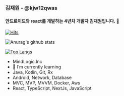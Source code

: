### 김재원 - @kjw12qwas
#### 안드로이드와 react를 개발하는 4년차 개발자 김재원입니다. 👋
[![Hits](https://hits.seeyoufarm.com/api/count/incr/badge.svg?url=https%3A%2F%2Fgithub.com%2Fkjw12qwas&count_bg=%2379C83D&title_bg=%23555555&icon=&icon_color=%23E7E7E7&title=hits&edge_flat=false)](https://hits.seeyoufarm.com)

![Anurag's github stats](https://github-readme-stats.vercel.app/api?username=kjw12qwas&show_icons=true&theme=dracula)

[![Top Langs](https://github-readme-stats.vercel.app/api/top-langs/?username=kjw12qwas)](https://github.com/kjw12qwas/github-readme-stats)


  - MindLogic.Inc
  - 🌱 I’m currently learning 
  - Java, Kotlin, Git, Rx
  - Android, Network, Database
  - MVC, MVP, MVVM, Docker, Aws
  - React, TypeScript, NextJs, JavaScript
